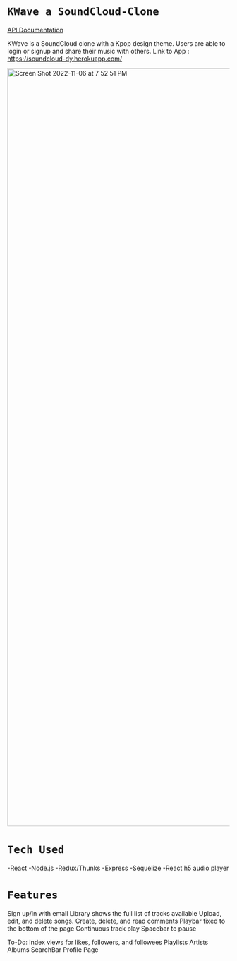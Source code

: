 # `KWave a SoundCloud-Clone`

[API Documentation](https://github.com/kympanic/SoundCloud-Clone/wiki/API-Documentation)

KWave is a SoundCloud clone with a Kpop design theme. Users are able to login or signup and share their music with others.
Link to App : https://soundcloud-dy.herokuapp.com/

<img width="1717" alt="Screen Shot 2022-11-06 at 7 52 51 PM" src="https://user-images.githubusercontent.com/98551224/200223112-233a58b4-b3a9-4734-8c5a-313cec2873c6.png">


# `Tech Used`

-React
-Node.js
-Redux/Thunks
-Express
-Sequelize
-React h5 audio player


# `Features`
Sign up/in with email 
Library shows the full list of tracks available
Upload, edit, and delete songs.
Create, delete, and read comments
Playbar fixed to the bottom of the page
Continuous track play
Spacebar to pause

To-Do:
 Index views for likes, followers, and followees
 Playlists
 Artists
 Albums
 SearchBar
 Profile Page
